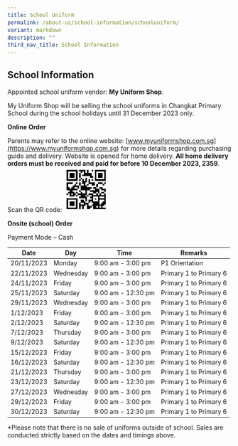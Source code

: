 ```yaml
---
title: School Uniform
permalink: /about-us/school-information/schooluniform/
variant: markdown
description: ""
third_nav_title: School Information
---
```

## School Information

Appointed school uniform vendor: **My Uniform Shop**.

My Uniform Shop will be selling the school uniforms in Changkat Primary School during the school holidays until 31 December 2023 only.


**Online Order**

 Parents may refer to the online website: [www.myuniformshop.com.sg](https://www.myuniformshop.com.sg) for more details regarding purchasing guide and delivery. Website is opened for home delivery. **All home delivery orders must be received and paid for before 10 December 2023, 2359**.
Scan the QR code:
<img style="width:20%" src="/images/My_Uniform_Shop__ASIA__Pte_Ltd___Changkat_Primary_School_2023.jpg"><br>

**Onsite (school) Order**

 Payment Mode – Cash
 

 | Date | Day | Time | Remarks |
 | -------- | -------- | -------- | -------- |
 | 20/11/2023 | Monday | 9:00 am - 3:00 pm | P1 Orientation |
 | 22/11/2023 | Wednesday | 9:00 am - 3:00 pm | Primary 1 to Primary 6 | 
 | 24/11/2023 | Friday | 9:00 am - 3:00 pm | Primary 1 to Primary 6 | 
 | 25/11/2023 | Saturday | 9:00 am - 12:30 pm | Primary 1 to Primary 6 | 
 | 29/11/2023 | Wednesday | 9:00 am - 3:00 pm | Primary 1 to Primary 6 | 
 | 1/12/2023 | Friday | 9:00 am - 3:00 pm | Primary 1 to Primary 6 | 
 | 2/12/2023 | Saturday | 9:00 am - 12:30 pm | Primary 1 to Primary 6 | 
 | 7/12/2023 | Thursday | 9:00 am - 3:00 pm | Primary 1 to Primary 6 | 
 | 9/12/2023 | Saturday | 9:00 am - 12:30 pm | Primary 1 to Primary 6 | 
 | 15/12/2023 | Friday | 9:00 am - 3:00 pm | Primary 1 to Primary 6 | 
 | 16/12/2023 | Saturday | 9:00 am - 12:30 pm | Primary 1 to Primary 6 | 
 | 21/12/2023 | Thursday | 9:00 am - 3:00 pm | Primary 1 to Primary 6 | 
 | 23/12/2023 | Saturday | 9:00 am - 12:30 pm | Primary 1 to Primary 6 | 
 | 27/12/2023 | Wednesday | 9:00 am - 3:00 pm | Primary 1 to Primary 6 | 
 | 29/12/2023 | Friday | 9:00 am - 3:00 pm | Primary 1 to Primary 6 | 
 | 30/12/2023 | Saturday | 9:00 am - 12:30 pm | Primary 1 to Primary 6 | 
 
*Please note that there is no sale of uniforms outside of school. Sales are conducted strictly based on the dates and timings above.